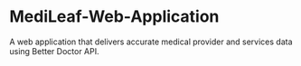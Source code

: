 # MediLeaf-Web-Application
A web application that delivers accurate medical provider and services data using Better Doctor API.

